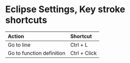 # Eclipse Settings, Key stroke shortcuts

| Action       | Shortcut    |
| :----------- | :----------- |
| Go to line  | Ctrl + L    |
| Go to function definition   | Ctrl + Click        |

